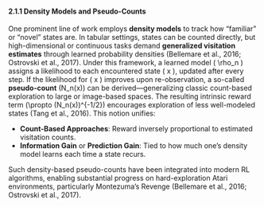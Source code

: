 #### 2.1.1 Density Models and Pseudo-Counts
One prominent line of work employs **density models** to track how “familiar” or “novel” states are. In tabular settings, states can be counted directly, but high-dimensional or continuous tasks demand **generalized visitation estimates** through learned probability densities (Bellemare et al., 2016; Ostrovski et al., 2017). Under this framework, a learned model \( \rho_n \) assigns a likelihood to each encountered state \( x \), updated after every step. If the likelihood for \( x \) improves upon re-observation, a so-called **pseudo-count** \(N_n(x)\) can be derived—generalizing classic count-based exploration to large or image-based spaces. The resulting intrinsic reward term \(\propto (N_n(x))^{-1/2}\) encourages exploration of less well-modeled states (Tang et al., 2016). This notion unifies:
- **Count-Based Approaches**: Reward inversely proportional to estimated visitation counts.
- **Information Gain** or **Prediction Gain**: Tied to how much one’s density model learns each time a state recurs.

Such density-based pseudo-counts have been integrated into modern RL algorithms, enabling substantial progress on hard-exploration Atari environments, particularly Montezuma’s Revenge (Bellemare et al., 2016; Ostrovski et al., 2017).
